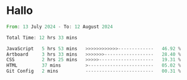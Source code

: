 # Hallo
<!--START_SECTION:waka-->

```rust
From: 13 July 2024 - To: 12 August 2024

Total Time: 12 hrs 33 mins

JavaScript   5 hrs 53 mins   >>>>>>>>>>>>-------------   46.92 %
Artboard     3 hrs 33 mins   >>>>>>>------------------   28.40 %
CSS          2 hrs 25 mins   >>>>>--------------------   19.31 %
HTML         37 mins         >------------------------   05.02 %
Git Config   2 mins          -------------------------   00.31 %
```

<!--END_SECTION:waka-->
